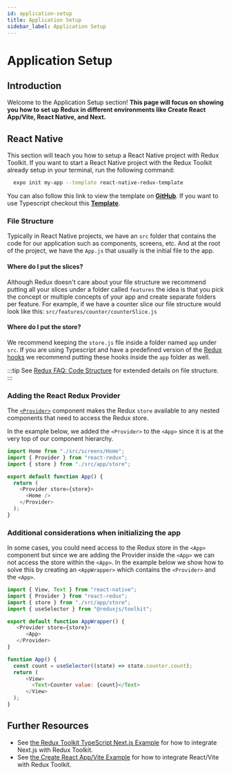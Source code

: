 ```yaml
---
id: application-setup 
title: Application Setup
sidebar_label: Application Setup
---
```


# Application Setup

## Introduction

Welcome to the Application Setup section! **This page will focus on showing you how to set up Redux in different environments like Create React App/Vite, React Native, and Next.**

## React Native
This section will teach you how to setup a React Native project with Redux Toolkit. If you want to start a React Native project with the Redux Toolkit already setup in your terminal, run the following command:
```sh
  expo init my-app --template react-native-redux-template
```
You can also follow this link to view the template on [**GitHub**](https://github.com/betomoedano/react-native-template-redux-toolkit). If you want to use Typescript checkout this [**Template**](https://github.com/rahsheen/react-native-template-redux-typescript).
### File Structure
Typically in React Native projects, we have an `src` folder that contains the code for our application such as components, screens, etc. And at the root of the project, we have the `App.js` that usually is the initial file to the app.

#### Where do I put the slices?
Although Redux doesn't care about your file structure we recommend putting all your slices under a folder called `features` the idea is that you pick the concept or multiple concepts of your app and create separate folders per feature. 
For example, if we have a counter slice our file structure would look like this: `src/features/counter/counterSlice.js`

#### Where do I put the store? 
We recommend keeping the `store.js` file inside a folder named `app` under `src`. If you are using Typescript and have a predefined version of the [Redux hooks](https://react-redux.js.org/api/hooks) we recommend putting these hooks inside the `app` folder as well.

:::tip
See [Redux FAQ: Code Structure](https://redux.js.org/faq/code-structure) for extended details on file structure.
:::

### Adding the React Redux Provider
The [`<Provider>`](https://react-redux.js.org/api/provider) component makes the Redux `store` available to any nested components that need to access the Redux store. 

In the example below, we added the `<Provider>` to the `<App>` since it is at the very top of our component hierarchy.

```js title="App.js"
import Home from "./src/screens/Home";
import { Provider } from "react-redux";
import { store } from "./src/app/store";

export default function App() {
  return (
    <Provider store={store}>
      <Home />
    </Provider>
  );
}
```

### Additional considerations when initializing the app
In some cases, you could need access to the Redux store in the `<App>` component but since we are adding the Provider inside the `<App>` we can not access the store within the `<App>`. 
In the example below we show how to solve this by creating an `<AppWrapper>` which contains the `<Provider>` and the `<App>`.

```js title="App.js"
import { View, Text } from "react-native";
import { Provider } from "react-redux";
import { store } from "./src/app/store";
import { useSelector } from "@reduxjs/toolkit";

export default function AppWrapper() {
   <Provider store={store}>
      <App>
   </Provider>
}

function App() {
  const count = useSelector((state) => state.counter.count);
  return (
      <View>
        <Text>Counter value: {count}</Text>
      </View>
  );
}
```

## Further Resources

- See [the Redux Toolkit TypeScript Next.js Example](https://github.com/vercel/next.js/tree/canary/examples/with-redux) for how to integrate Next.js with Redux Toolkit.
- See [the Create React App/Vite Example](https://github.com/learnwithjason/lets-learn-redux-toolkit) for how to integrate React/Vite with Redux Toolkit.